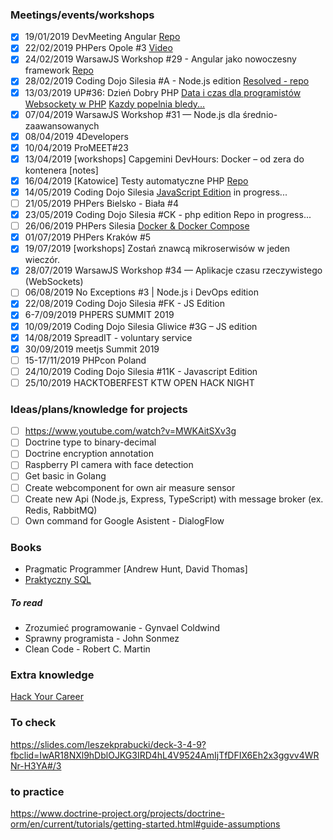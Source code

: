 
### Meetings/events/workshops
- [x] 19/01/2019 DevMeeting Angular [Repo](https://github.com/Martin89PL/dev-meeting)
- [x] 22/02/2019 PHPers Opole #3 [Video](https://www.youtube.com/watch?v=oALUici8QIE)
- [x] 24/02/2019 WarsawJS Workshop #29 - Angular jako nowoczesny framework [Repo](https://github.com/Martin89PL/warsawjs-workshop-29-movies)
- [x] 28/02/2019 Coding Dojo Silesia #A - Node.js edition [Resolved - repo](https://github.com/Martin89PL/familiada)
- [x] 13/03/2019 UP#36: Dzień Dobry PHP [Data i czas dla programistów](https://uszanowanko.pl/prezentacja/data-i-czas-dla-programistow) [Websockety w PHP](https://uszanowanko.pl/prezentacja/websockety-w-php) [Kazdy popelnia bledy...](https://uszanowanko.pl/prezentacja/kazdy-popelnia-bledy-czyli-jak-lepiej-zarzadzac-bledami-ale-nie-wyjatkami)
- [x] 07/04/2019 WarsawJS Workshop #31 — Node.js dla średnio-zaawansowanych
- [x] 08/04/2019 4Developers
- [x] 10/04/2019 ProMEET#23
- [x] 13/04/2019 [workshops] Capgemini DevHours: Docker – od zera do kontenera [notes]
- [x] 16/04/2019 [Katowice] Testy automatyczne PHP [Repo](https://github.com/Martin89PL/PHPUnitWorkshops)
- [x] 14/05/2019 Coding Dojo Silesia [JavaScript Edition](https://www.meetup.com/Coding-Dojo-Silesia/events/261039714/) in progress...
- [ ] 21/05/2019 PHPers Bielsko - Biała #4
- [x] 23/05/2019 Coding Dojo Silesia #CK - php edition Repo in progress...
- [ ] 26/06/2019 PHPers Silesia [Docker & Docker Compose](https://www.slideshare.net/mariusz-alef-bak/przenie-si-do-kontenera-czyli-korzyci-z-docker-i-docker-compose?fbclid=IwAR3a9z7VwI67Fx6eeLUC2Ib___h-GkNaixzgGlO_t3d7hCLgXoDx2TSW23c)
- [x] 01/07/2019 PHPers Kraków #5 
- [x] 19/07/2019 [workshops] Zostań znawcą mikroserwisów w jeden wieczór.
- [x] 28/07/2019 WarsawJS Workshop #34 — Aplikacje czasu rzeczywistego (WebSockets)
- [ ] 06/08/2019 No Exceptions #3 | Node.js i DevOps edition
- [x] 22/08/2019 Coding Dojo Silesia #FK - JS Edition
- [x] 6-7/09/2019 PHPERS SUMMIT 2019
- [x] 10/09/2019 Coding Dojo Silesia Gliwice #3G – JS edition
- [x] 14/08/2019 SpreadIT - voluntary service
- [x] 30/09/2019 meetjs Summit 2019
- [ ] 15-17/11/2019 PHPcon Poland
- [ ] 24/10/2019 Coding Dojo Silesia #11K - Javascript Edition
- [ ] 25/10/2019 HACKTOBERFEST KTW OPEN HACK NIGHT
 
### Ideas/plans/knowledge for projects
- [ ] https://www.youtube.com/watch?v=MWKAitSXv3g
- [ ] Doctrine type to binary-decimal
- [ ] Doctrine encryption annotation
- [ ] Raspberry PI camera with face detection
- [ ] Get basic in Golang
- [ ] Create webcomponent for own air measure sensor
- [ ] Create new Api (Node.js, Express, TypeScript) with message broker (ex. Redis, RabbitMQ)
- [ ] Own command for Google Asistent - DialogFlow

### Books
- Pragmatic Programmer [Andrew Hunt, David Thomas]
- [Praktyczny SQL](https://helion.pl/ksiazki/praktyczny-kurs-sql-wydanie-iii-danuta-mendrala-marcin-szeliga,pksql3.htm#format/d)

##### To read
 - Zrozumieć programowanie - Gynvael Coldwind 
 - Sprawny programista - John Sonmez
 - Clean Code - Robert C. Martin

### Extra knowledge
[Hack Your Career](https://github.com/HackYourCareer)

### To check
https://slides.com/leszekprabucki/deck-3-4-9?fbclid=IwAR18NXl9hDblOJKG3IRD4hL4V9524AmIjTfDFIX6Eh2x3ggvv4WRNr-H3YA#/3

### to practice
https://www.doctrine-project.org/projects/doctrine-orm/en/current/tutorials/getting-started.html#guide-assumptions
